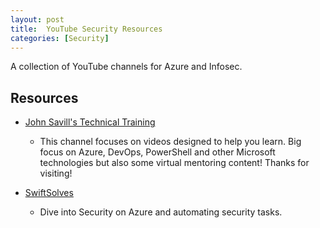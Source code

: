 ```yaml
---
layout: post
title:  YouTube Security Resources
categories: [Security]
---
```


A collection of YouTube channels for Azure and Infosec.

## Resources

+ [John Savill's Technical Training](https://www.youtube.com/c/NTFAQGuy/videos)
  - This channel focuses on videos designed to help you learn. Big focus on Azure, DevOps, PowerShell and other Microsoft technologies but also some virtual mentoring content! Thanks for visiting!
 
+ [SwiftSolves](https://www.youtube.com/channel/UCwFmix7vM-Awcgxku8pHxQg/videos)
  - Dive into Security on Azure and automating security tasks.
